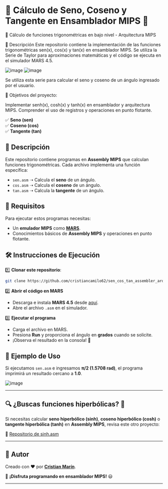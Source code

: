 # 🌟 Cálculo de Seno, Coseno y Tangente en Ensamblador MIPS 🌟

🚀 Cálculo de funciones trigonométricas en bajo nivel - Arquitectura MIPS

📌 Descripción
Este repositorio contiene la implementación de las funciones trigonométricas sen(x), cos(x) y tan(x) en ensamblador MIPS.
Se utiliza la Serie de Taylor para aproximaciones matemáticas y el código se ejecuta en el simulador MARS 4.5.

![image](https://github.com/user-attachments/assets/02fb0cec-755e-4ad4-acf8-2aa7b6f747ca)                         ![image](https://github.com/user-attachments/assets/f7797464-6d16-4b05-a458-0899cc1fecd7)


Se utiliza esta serie para calcular el seno y coseno de un ángulo ingresado por el usuario.

📌 Objetivos del proyecto:

Implementar senh(x), cosh(x) y tanh(x) en ensamblador y arquitectura MIPS.
Comprender el uso de registros y operaciones en punto flotante.


✅ **Seno (sen)**  
✅ **Coseno (cos)**  
✅ **Tangente (tan)**  

## 📜 Descripción

Este repositorio contiene programas en **Assembly MIPS** que calculan funciones trigonométricas. Cada archivo implementa una función específica:

- `sen.asm` ➝ Calcula el **seno** de un ángulo. 
- `cos.asm` ➝ Calcula el **coseno** de un ángulo.  
- `tan.asm` ➝ Calcula la **tangente** de un ángulo.  

## 🚀 Requisitos

Para ejecutar estos programas necesitas:

- Un **emulador MIPS** como [**MARS**](https://www.softpedia.com/get/Programming/Coding-languages-Compilers/Vollmar-MARS.shtml).  
- Conocimientos básicos de **Assembly MIPS** y operaciones en punto flotante.  

## 🛠️ Instrucciones de Ejecución

1️⃣ **Clonar este repositorio**:
```bash
git clone https://github.com/cristiancamilo62/sen_cos_tan_assembler_arquitectura-_MIPS.git
```

2️⃣ **Abrir el código en MARS**  
- Descarga e instala **MARS 4.5** desde [aquí](https://www.softpedia.com/get/Programming/Coding-languages-Compilers/Vollmar-MARS.shtml).  
- Abre el archivo `.asm` en el simulador.  

3️⃣ **Ejecutar el programa**  
- Carga el archivo en MARS.  
- Presiona **Run** y proporciona el ángulo en **grados** cuando se solicite.  
- ¡Observa el resultado en la consola! 🎯  

## 📌 Ejemplo de Uso

Si ejecutamos `sen.asm` e ingresamos **π/2 (1.5708 rad)**, el programa imprimirá un resultado cercano a **1.0**.  

![image](https://github.com/user-attachments/assets/8e995afd-3361-4301-a494-5f60345fcade)  

---

## 🔍 **¿Buscas funciones hiperbólicas?** 🤔  

Si necesitas calcular **seno hiperbólico (sinh)**, **coseno hiperbólico (cosh)** o **tangente hiperbólica (tanh)** en **Assembly MIPS**, revisa este otro proyecto:  

🔗 [Repositorio de sinh.asm](https://github.com/cristiancamilo62/senh_cosh_tanh_assembler_arquitectura-_MIPS)  

---

## 🤖 Autor  

Creado con ❤️ por **[Cristian Marín](https://github.com/cristianmarin5062)**.  

🚀 **¡Disfruta programando en ensamblador MIPS!** 😃  

---

